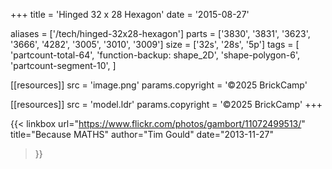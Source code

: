 +++
title = 'Hinged 32 x 28 Hexagon'
date  = '2015-08-27'

aliases = ['/tech/hinged-32x28-hexagon']
parts = ['3830', '3831', '3623', '3666', '4282', '3005', '3010', '3009']
size  = ['32s', '28s', '5p']
tags  = [
  'partcount-total-64',
  'function-backup: shape_2D',
  'shape-polygon-6',
  'partcount-segment-10',
]

[[resources]]
src              = 'image.png'
params.copyright = '©2025 BrickCamp'

[[resources]]
src              = 'model.ldr'
params.copyright = '©2025 BrickCamp'
+++

{{< linkbox
    url="https://www.flickr.com/photos/gambort/11072499513/"
    title="Because MATHS"
    author="Tim Gould"
    date="2013-11-27"
>}}
